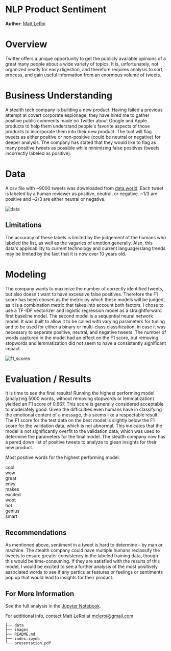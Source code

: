 # NLP Product Sentiment

**Author**: [Matt LeRoi](mailto:mcleroi@gmail.com) 

# Overview

Twitter offers a unique opportunity to get the publicly available opinions of a great many people about a wide variety of topics. It is, unfortunately, not organized neatly for easy digestion, and therefore requires analysis to sort, process, and gain useful information from an enormous volume of tweets.

# Business Understanding

A stealth tech company is building a new product. Having failed a previous attempt at covert corporate espionage, they have hired me to gather positive public comments made on Twitter about Google and Apple products to help them understand people's favorite aspects of those products to incorporate them into their new product. The tool will flag tweets as either positive or non-positive (could be neutral or negative) for deeper analysis. The company has stated that they would like to flag as many positive tweets as possible while minimizing false positives (tweets incorrectly labeled as positive).

# Data
A csv file with ~9000 tweets was downloaded from [data.world](https://data.world/crowdflower/brands-and-product-emotions). Each tweet is labeled by a human reviewer as positive, neutral, or negative. ~1/3 are positive and ~2/3 are either neutral or negative. 

![data]([./images/data.jpg)

## Limitations
The accuracy of these labels is limited by the judgement of the humans who labeled the list, as well as the vagaries of emotion generally. Also, this data's applicability to current technology and current language/slang trends may be limited by the fact that it is now over 10 years old.

# Modeling

The company wants to maximize the number of correctly identified tweets, but also doesn't want to have excessive false positives. Therefore the F1 score has been chosen as the metric by which these models will be judged, as it is a combination metric that takes into account both factors.
I chose to use a TF-IDF vectorizer and logistic regression model as a straightforward first baseline model. The second model is a sequential neural network model. It was built to allow it to be called with varying parameters for tuning and to be used for either a binary or multi-class classification, in case it was necessary to separate positive, neutral, and negative tweets. The number of words captured in the model had an effect on the F1 score, but removing stopwords and lemmatization did not seem to have a consistently significant impact.

![f1_scores]([./images/f1scores.jpg)

# Evaluation / Results

It is time to see the final results! Running the highest performing model (analyzing 5000 words, without removing stopwords or lemmatization) yielded an F1 score of 0.667. This score is generally considered acceptable to moderately good. Given the difficulties even humans have in classifying the emotional content of a message, this seems like a respectable result. The F1 score for the test data on the best model is slightly below the F1 score for the validation data, which is not abnormal. This indicates that the model is not significantly overfit to the validation data, which was used to determine the parameters for the final model. The stealth company now has a pared down list of positive tweets to analyze to glean insights for their new product.

Most positive words for the highest performing model:

cool           
wow            
great          
envy           
makes          
excited        
woot           
hot            
genius         
smart   

## Recommendations

As mentioned above, sentiment in a tweet is hard to determine - by man or machine. The stealth company could have multiple humans reclassify the tweets to ensure greater consistency in the labeled training data, though this would be time-consuming. If they are satisfied with the results of this model, I would be excited to see a further analysis of the most positively associated words to see if any particular features or feelings or sentiments pop up that would lead to insights for their product.

## For More Information

See the full analysis in the [Jupyter Notebook](./index.ipynb).

For additional info, contact Matt LeRoi at [mcleroi@gmail.com](mailto:mcleroi@gmail.com)

```
├── data
├── images
├── README.md
├── index.ipynb
└── presentation.pdf
``` 
